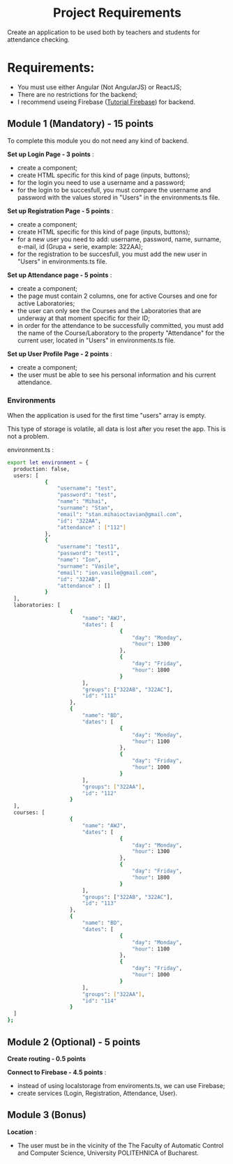 <p align="center">
    <h1 align="center">
        Project Requirements
    </h1>
</p>    

Create an application to be used both by teachers and students for attendance checking.
    
# Requirements:
    
 - You must use either Angular (Not AngularJS) or ReactJS;
 - There are no restrictions for the backend;
 - I recommend useing Firebase ([Tutorial Firebase](docs/firebase.md)) for backend.
   
## Module 1 (Mandatory) - 15 points

To complete this module you do not need any kind of backend.
    
**Set up Login Page - 3 points** :
- create a component;
- create HTML specific for this kind of page (inputs, buttons);
- for the login you need to use a username and a password;
- for the login to be succesfull, you must compare the username and password with the values stored in "Users" in the environments.ts file.
    
**Set up Registration Page - 5 points** :
- create a component;
- create HTML specific for this kind of page (inputs, buttons);
- for a new user you need to add: username, password, name, surname, e-mail, id (Grupa + serie, example: 322AA); 
- for the registration to be succesfull, you must add the new user in "Users" in environments.ts file.
    
**Set up Attendance page - 5 points** :
- create a component;
- the page must contain 2 columns, one for active Courses and one for active Laboratories;
- the user can only see the Courses and the Laboratories that are underway at that moment specific for their ID;
- in order for the attendance to be successfully committed, you must add the name of the Course/Laboratory to the property "Attendance" for the current user, located in "Users" in environments.ts file.
     
**Set up User Profile Page - 2 points** : 
- create a component;
- the user must be able to see his personal information and his current attendance.

### Environments

When the application is used for the first time "users" array is empty.

This type of storage is volatile, all data is lost after you reset the app. This is not a problem.

environment.ts : 

```bash
export let environment = {
  production: false,
  users: [
            {
                "username": "test",
                "password": "test",
                "name": "Mihai",
                "surname": "Stan",
                "email": "stan.mihaioctavian@gmail.com",
                "id": "322AA",
                "attendance" : ["112"]
            },
            {
                "username": "test1",
                "password": "test1",
                "name": "Ion",
                "surname": "Vasile",
                "email": "ion.vasile@gmail.com",
                "id": "322AB",
                "attendance" : []
            }  
  ],
  laboratories: [
                    {
                        "name": "AWJ",
                        "dates": [
                                    {
                                        "day": "Monday",
                                        "hour": 1300
                                    },
                                    {
                                        "day": "Friday",
                                        "hour": 1800
                                    }
                        ],
                        "groups": ["322AB", "322AC"],
                        "id": "111"
                    }, 
                    {
                        "name": "BD",
                        "dates": [
                                    {
                                        "day": "Monday",
                                        "hour": 1100
                                    },
                                    {
                                        "day": "Friday",
                                        "hour": 1000
                                    }
                        ],
                        "groups": ["322AA"],
                        "id": "112"
                    }
  ],
  courses: [
                    {
                        "name": "AWJ",
                        "dates": [
                                    {
                                        "day": "Monday",
                                        "hour": 1300
                                    },
                                    {
                                        "day": "Friday",
                                        "hour": 1800
                                    }
                        ],
                        "groups": ["322AB", "322AC"],
                        "id": "113"
                    }, 
                    {
                        "name": "BD",
                        "dates": [
                                    {
                                        "day": "Monday",
                                        "hour": 1100
                                    },
                                    {
                                        "day": "Friday",
                                        "hour": 1000
                                    }
                        ],
                        "groups": ["322AA"],
                        "id": "114"
                    }
  ] 
};
```
    
## Module 2 (Optional) - 5 points 
    
**Create routing - 0.5 points** 
    
**Connect to Firebase - 4.5 points** :
- instead of using localstorage from enviroments.ts, we can use Firebase;
- create services (Login, Registration, Attendance, User).   
    
## Module 3 (Bonus)
    
**Location** :
- The user must be in the vicinity of the The Faculty of Automatic Control and Computer Science, University POLITEHNICA of Bucharest.

